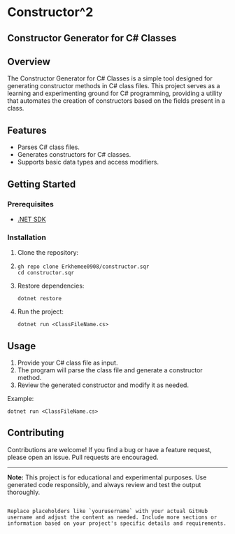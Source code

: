 
# Constructor^2
## Constructor Generator for C# Classes

## Overview

The Constructor Generator for C# Classes is a simple tool designed for generating constructor methods in C# class files. This project serves as a learning and experimenting ground for C# programming, providing a utility that automates the creation of constructors based on the fields present in a class.

## Features

- Parses C# class files.
- Generates constructors for C# classes.
- Supports basic data types and access modifiers.

## Getting Started

### Prerequisites

- [.NET SDK](https://dotnet.microsoft.com/download)

### Installation

1. Clone the repository:
2. ```
   gh repo clone Erkhemee0908/constructor.sqr
   cd constructor.sqr
   ```

3. Restore dependencies:
   ```
   dotnet restore
   ```

4. Run the project:
   ```
   dotnet run <ClassFileName.cs>
   ```

## Usage

1. Provide your C# class file as input.
2. The program will parse the class file and generate a constructor method.
3. Review the generated constructor and modify it as needed.

Example:
```
dotnet run <ClassFileName.cs>
```

## Contributing

Contributions are welcome! If you find a bug or have a feature request, please open an issue. Pull requests are encouraged.

---

**Note:** This project is for educational and experimental purposes. Use generated code responsibly, and always review and test the output thoroughly.
```

Replace placeholders like `yourusername` with your actual GitHub username and adjust the content as needed. Include more sections or information based on your project's specific details and requirements.
